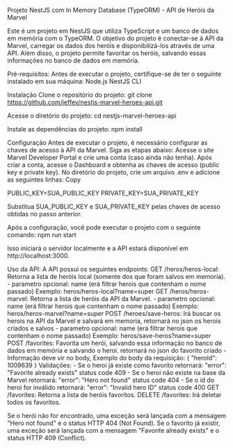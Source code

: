 Projeto NestJS com In Memory Database (TypeORM) - API de Heróis da Marvel

Este é um projeto em NestJS que utiliza TypeScript e um banco de dados em memória com o TypeORM. O objetivo do projeto é conectar-se à API da Marvel, carregar os dados dos heróis e disponibilizá-los através de uma API. Além disso, o projeto permite favoritar os heróis, salvando essas informações no banco de dados em memória.

Pré-requisitos:
Antes de executar o projeto, certifique-se de ter o seguinte instalado em sua máquina:
    Node.js
    NestJS CLI

Instalação
Clone o repositório do projeto:
git clone https://github.com/jeffev/nestjs-marvel-heroes-api.git

Acesse o diretório do projeto:
cd nestjs-marvel-heroes-api

Instale as dependências do projeto:
npm install

Configuração
Antes de executar o projeto, é necessário configurar as chaves de acesso à API da Marvel. Siga as etapas abaixo:
Acesse o site Marvel Developer Portal e crie uma conta (caso ainda não tenha).
Após criar a conta, acesse o Dashboard e obtenha as chaves de acesso (public key e private key).
No diretório do projeto, crie um arquivo .env e adicione as seguintes linhas:
Copy

PUBLIC_KEY=SUA_PUBLIC_KEY
PRIVATE_KEY=SUA_PRIVATE_KEY

Substitua SUA_PUBLIC_KEY e SUA_PRIVATE_KEY pelas chaves de acesso obtidas no passo anterior.

Após a configuração, você pode executar o projeto com o seguinte comando:
npm run start

Isso iniciará o servidor localmente e a API estará disponível em http://localhost:3000.

Uso da API:
A API possui os seguintes endpoints:
GET /heros/heros-local: Retorna a lista de heróis local (somente dos que foram salvos em memoria). 
    - parametro opcional: name (erá filtrar herois que contenham o nome passado)
    Exemplo: heros/heros-local?name=super
GET /heros/heros-marvel: Retorna a lista de heróis da API da Marvel.
    - parametro opcional: name (erá filtrar herois que contenham o nome passado)
    Exemplo: heros/heros-marvel?name=super
POST /heroes/save-heros: Irá buscar os herois na API da Marvel e salvará em memoria, retornará no json os herois criados e salvos
    - parametro opcional: name (erá filtrar herois que contenham o nome passado)
    Exemplo: heros/save-heros?name=super
POST /favorites: Favorita um herói, salvando essa informação no banco de dados em memória e salvando o heroi. retornará no json do favorito criado
    - Informação deve vir no body, Exemplo do body da requisição:
    {
        "heroId": 1009639
    }
    Validações:
        - Se o heroi já existe como favorito retornará: "error": "Favorite already exists" status code 409
        - Se o heroi não existe na base da Marvel retornará: "error": "Hero not found" status code 404
        - Se o id do heroi for inválido retornará: "error": "Invalid hero ID"  status code 400
GET /favorites: Retorna a lista de heróis favoritos.
DELETE /favorites: Irá deletar todos os favoritos.



Se o herói não for encontrado, uma exceção será lançada com a mensagem "Hero not found" e o status HTTP 404 (Not Found). Se o favorito já existir, uma exceção será lançada com a mensagem "Favorite already exists" e o status HTTP 409 (Conflict).